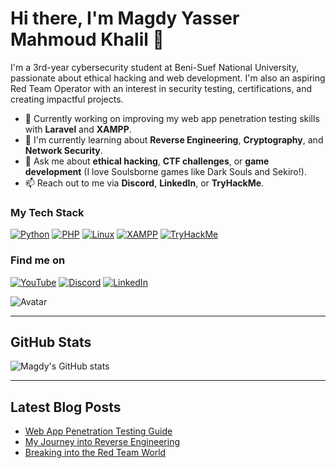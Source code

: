 # Hi there, I'm Magdy Yasser Mahmoud Khalil 👋

I'm a 3rd-year cybersecurity student at Beni-Suef National University, passionate about ethical hacking and web development. I'm also an aspiring Red Team Operator with an interest in security testing, certifications, and creating impactful projects.

- 🔭 Currently working on improving my web app penetration testing skills with **Laravel** and **XAMPP**.
- 🌱 I'm currently learning about **Reverse Engineering**, **Cryptography**, and **Network Security**.
- 💬 Ask me about **ethical hacking**, **CTF challenges**, or **game development** (I love Soulsborne games like Dark Souls and Sekiro!).
- 📫 Reach out to me via **Discord**, **LinkedIn**, or **TryHackMe**.

### My Tech Stack

[![Python](https://img.shields.io/badge/Python-3776AB?logo=python&logoColor=white)](https://www.python.org)
[![PHP](https://img.shields.io/badge/PHP-777BB4?logo=php&logoColor=white)](https://www.php.net)
[![Linux](https://img.shields.io/badge/Linux-FCC624?logo=linux&logoColor=white)](https://www.linux.org)
[![XAMPP](https://img.shields.io/badge/XAMPP-D32F2F?logo=xampp&logoColor=white)](https://www.apachefriends.org/index.html)
[![TryHackMe](https://img.shields.io/badge/TryHackMe-00AD6C?logo=tryhackme&logoColor=white)](https://www.tryhackme.com)

### Find me on

[![YouTube](https://img.shields.io/badge/YouTube-FF0000?logo=youtube&logoColor=white)](https://www.youtube.com)
[![Discord](https://img.shields.io/badge/Discord-7289DA?logo=discord&logoColor=white)](https://discord.com)
[![LinkedIn](https://img.shields.io/badge/LinkedIn-0077B5?logo=linkedin&logoColor=white)](https://www.linkedin.com)

![Avatar](https://path-to-your-image)  <!-- Replace with your image link -->

---

## GitHub Stats

![Magdy's GitHub stats](https://github-readme-stats.vercel.app/api?username=Magdy&show_icons=true&theme=radical)

---

## Latest Blog Posts

- [Web App Penetration Testing Guide](https://example.com)
- [My Journey into Reverse Engineering](https://example.com)
- [Breaking into the Red Team World](https://example.com)



<!--
**Magdy-00/Magdy-00** is a ✨ _special_ ✨ repository because its `README.md` (this file) appears on your GitHub profile.

Here are some ideas to get you started:

- 🔭 I’m currently working on ...
- 🌱 I’m currently learning ...
- 👯 I’m looking to collaborate on ...
- 🤔 I’m looking for help with ...
- 💬 Ask me about ...
- 📫 How to reach me: ...
- 😄 Pronouns: ...
- ⚡ Fun fact: ...
-->
